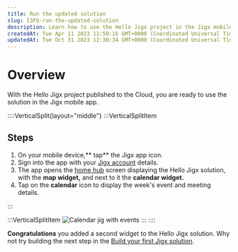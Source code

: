```yaml
---
title: Run the updated solution
slug: I3FQ-run-the-updated-solution
description: Learn how to use the Hello Jigx project in the Jigx mobile app. Sign in, explore the Home Experience screen with a map and calendar widget, and view event details. Discover how to add a second widget for a comprehensive solution. Take the next step in bui
createdAt: Tue Apr 11 2023 11:59:16 GMT+0000 (Coordinated Universal Time)
updatedAt: Tue Oct 31 2023 12:30:34 GMT+0000 (Coordinated Universal Time)
---
```


# Overview

With the Hello Jigx project published to the Cloud, you are ready to use the solution in the Jigx mobile app.

::::VerticalSplit{layout="middle"}
:::VerticalSplitItem

## Steps

1. On your mobile device,** tap** the Jigx app icon.
2. Sign into the app with your [Jigx account](<./../../Creating an account.md>) details.
3. The app opens the [home hub](<./../../../Building Apps with Jigx/UI/Home Hub.md>) screen displaying the Hello Jigx solution, with the **map widget,** and next to it the **calendar widget.**
4. Tap on the **calendar** icon to display the week's event and meeting details.

:::

:::VerticalSplitItem
![Calendar jig with events](https://archbee-image-uploads.s3.amazonaws.com/x7vdIDH6-ScTprfmi2XXX/llVmWJB0_YgJaxr7KD_sh_calendarlight.PNG "Calendar jig with events")
:::
::::

**Congratulations** you added a second widget to the Hello Jigx solution. Why not try building the next step in the [Build your first Jigx solution](https://docs.jigx.com/create-an-app-from-scratch).
